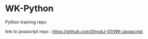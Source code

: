 # WK-Python
Python training repo
 
 link to  javascript repo :
 https://github.com/ShrutiJ-01/WK-Javascript
